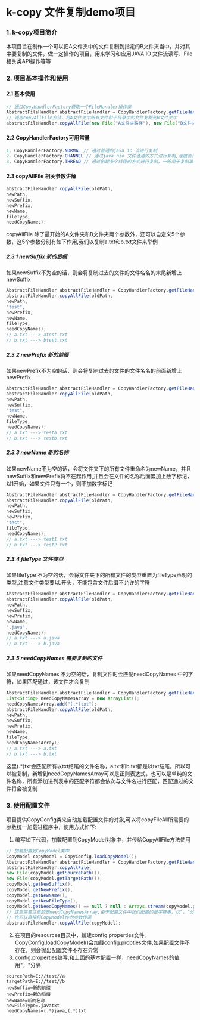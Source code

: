 # k-copy 文件复制demo项目
### 1. k-copy项目简介

本项目旨在制作一个可以把A文件夹中的文件复制到指定的B文件夹当中，并对其中要复制的文件，做一定操作的项目，用来学习和应用JAVA IO 文件流读写、File相关类API操作等等

### 2. 项目基本操作和使用

#### 2.1 基本使用

```java
// 通过CopyHandlerFactory获取一个FileHandler操作类
AbstractFileHandler abstractFileHandler = CopyHandlerFactory.getFileHandler(CopyHandlerFactory.NORMAL);
// 调用copyAllFile方法，将A文件夹中所有文件和子目录中的文件复制到B文件夹中
abstractFileHandler.copyAllFile(new File("A文件夹路径"), new File("B文件夹路径"));
```

#### 2.2 CopyHandlerFactory可用常量

```java
1. CopyHandlerFactory.NORMAL // 通过普通的java io 流进行复制
2. CopyHandlerFactory.CHANNEL // 通过java nio 文件通道的方式进行复制,速度会比普通的方式快
3. CopyHandlerFactory.THREAD // 通过创建多个线程的方式进行复制，一般用于复制单个超大文件
```

#### 2.3 copyAllFile 相关参数讲解

```java
abstractFileHandler.copyAllFile(oldPath, 
newPath, 
newSuffix, 
newPrefix, 
newName, 
fileType, 
needCopyNames);
```

copyAllFile 除了最开始的A文件夹和B文件夹两个参数外，还可以自定义5个参数，这5个参数分别有如下作用,我们以复制a.txt和b.txt文件来举例

##### 2.3.1 newSuffix 新的后缀

如果newSuffix不为空的话，则会将复制过去的文件的文件名名的末尾新增上newSuffix

```java
AbstractFileHandler abstractFileHandler = CopyHandlerFactory.getFileHandler(CopyHandlerFactory.NORMAL);
abstractFileHandler.copyAllFile(oldPath, 
newPath, 
"test", 
newPrefix, 
newName, 
fileType, 
needCopyNames);
// a.txt ---> atest.txt
// b.txt ---> btest.txt
```

##### 2.3.2 newPrefix 新的前缀

如果newPrefix不为空的话，则会将复制过去的文件的文件名名的前面新增上newPrefix

```java
AbstractFileHandler abstractFileHandler = CopyHandlerFactory.getFileHandler(CopyHandlerFactory.NORMAL);
abstractFileHandler.copyAllFile(oldPath, 
newPath, 
newSuffix, 
"test", 
newName, 
fileType, 
needCopyNames);
// a.txt ---> testa.txt
// b.txt ---> testb.txt
```

##### 2.3.3 newName 新的名称

如果newName不为空的话，会将文件夹下的所有文件重命名为newName，并且newSuffix和newPrefix将不在起作用,并且会在文件的名称后面累加上数字标记，以1开始，如果文件只有一个，则不加数字标记

```java
AbstractFileHandler abstractFileHandler = CopyHandlerFactory.getFileHandler(CopyHandlerFactory.NORMAL);
abstractFileHandler.copyAllFile(oldPath, 
newPath, 
newSuffix, 
newPrefix, 
"test", 
fileType, 
needCopyNames);
// a.txt ---> test1.txt
// b.txt ---> test2.txt
```

##### 2.3.4 fileType 文件类型

如果fileType 不为空的话，会将文件夹下的所有文件的类型重置为fileType声明的类型,注意文件类型要以.开头，不能包含文件后缀不允许的字符

```java
AbstractFileHandler abstractFileHandler = CopyHandlerFactory.getFileHandler(CopyHandlerFactory.NORMAL);
abstractFileHandler.copyAllFile(oldPath, 
newPath, 
newSuffix, 
newPrefix, 
newName, 
".java", 
needCopyNames);
// a.txt ---> a.java
// b.txt ---> b.java
```

##### 2.3.5 needCopyNames 需要复制的文件

如果needCopyNames 不为空的话，复制文件时会匹配needCopyNames 中的字符，如果匹配通过，该文件才会复制

```java
AbstractFileHandler abstractFileHandler = CopyHandlerFactory.getFileHandler(CopyHandlerFactory.NORMAL);
List<String> needCopyNamesArray = new ArrayList();
needCopyNamesArray.add("(.*)txt");
abstractFileHandler.copyAllFile(oldPath, 
newPath, 
newSuffix, 
newPrefix, 
newName, 
fileType, 
needCopyNamesArray);
// a.txt ---> a.txt
// b.txt ---> b.txt
```

这里(.*)txt会匹配所有以txt结尾的文件名称，a.txt和b.txt都是以txt结尾，所以可以被复制，新增到needCopyNamesArray可以是正则表达式，也可以是单纯的文件名称，所有添加进列表中的匹配字符都会依次与文件名进行匹配，匹配通过的文件将会被复制

### 3. 使用配置文件

项目提供CopyConfig类来自动加载配置文件的对象,可以将copyFileAll所需要的参数统一加载进程序中，使用方式如下:

1. 编写如下代码，加载配置到CopyModel对象中，并传给CopyAllFile方法使用

```java
// 加载配置到CopyModel类中
CopyModel copyModel = CopyConfig.loadCopyModel();
AbstractFileHandler abstractFileHandler = CopyHandlerFactory.getFileHandler(CopyHandlerFactory.CHANNEL);
abstractFileHandler.copyAllFile(
new File(copyModel.getSourcePath()),
new File(copyModel.getTargetPath()), 
copyModel.getNewSuffix(), 
copyModel.getNewPrefix(), 
copyModel.getNewName(), 
copyModel.getNewFileType(), 
copyModel.getNeedCopyNames() == null ? null : Arrays.stream(copyModel.getNeedCopyNames().split(",")).collect(Collectors.toList()));
// 这里需要注意的是needCopyNamesArray,由于配置文件中我们配置的是字符串，以”，“分隔，这里我们需要以”，“分隔将字符串分隔为列表
// 也可以直接将CopyModel作为参数传递
abstractFileHandler.copyAllFile(copyModel);
```

2. 在项目的resources目录中，新建config.properties文件, CopyConfig.loadCopyModel()会加载config.propties文件,如果配置文件不存在，则会抛出配置文件不存在异常
3. config.properties编写,和上面的基本配置一样，needCopyNames的值用"，"分隔

```
sourcePath=E://test//a
targetPath=E://test//b
newSuffix=新的前缀
newPrefix=新的后缀
newName=新的名称
newFileType=.javatxt
needCopyNames=(.*)java,(.*)txt
```

